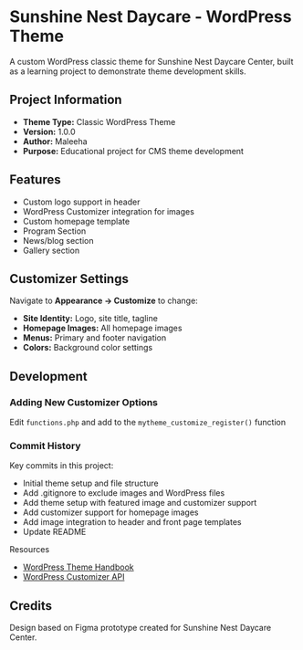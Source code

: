 # Sunshine Nest Daycare - WordPress Theme

A custom WordPress classic theme for Sunshine Nest Daycare Center, built as a learning project to demonstrate theme development skills.

## Project Information

- **Theme Type:** Classic WordPress Theme
- **Version:** 1.0.0
- **Author:** Maleeha
- **Purpose:** Educational project for CMS theme development

## Features

- Custom logo support in header  
- WordPress Customizer integration for images   
- Custom homepage template  
- Program Section
- News/blog section 
- Gallery section  

## Customizer Settings

Navigate to **Appearance → Customize** to change:

- **Site Identity:** Logo, site title, tagline
- **Homepage Images:** All homepage images
- **Menus:** Primary and footer navigation
- **Colors:** Background color settings

## Development

### Adding New Customizer Options

Edit `functions.php` and add to the `mytheme_customize_register()` function

### Commit History

Key commits in this project:
- Initial theme setup and file structure
- Add .gitignore to exclude images and WordPress files
- Add theme setup with featured image and customizer support
- Add customizer support for homepage images
- Add image integration to header and front page templates
- Update README 

Resources
- [WordPress Theme Handbook](https://developer.wordpress.org/themes/)
- [WordPress Customizer API](https://developer.wordpress.org/themes/customize-api/)

## Credits
Design based on Figma prototype created for Sunshine Nest Daycare Center.
